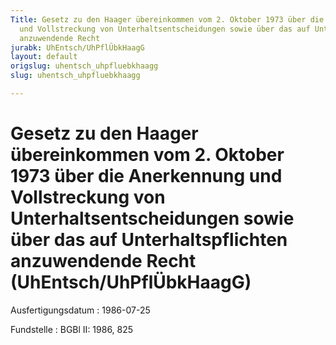 ```yaml
---
Title: Gesetz zu den Haager übereinkommen vom 2. Oktober 1973 über die Anerkennung
  und Vollstreckung von Unterhaltsentscheidungen sowie über das auf Unterhaltspflichten
  anzuwendende Recht
jurabk: UhEntsch/UhPflÜbkHaagG
layout: default
origslug: uhentsch_uhpfluebkhaagg
slug: uhentsch_uhpfluebkhaagg

---
```


# Gesetz zu den Haager übereinkommen vom 2. Oktober 1973 über die Anerkennung und Vollstreckung von Unterhaltsentscheidungen sowie über das auf Unterhaltspflichten anzuwendende Recht (UhEntsch/UhPflÜbkHaagG)

Ausfertigungsdatum
:   1986-07-25

Fundstelle
:   BGBl II: 1986, 825

